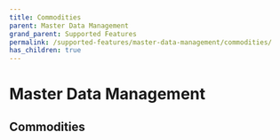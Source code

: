 ```yaml
---
title: Commodities 
parent: Master Data Management
grand_parent: Supported Features
permalink: /supported-features/master-data-management/commodities/
has_children: true
---
```


# Master Data Management

## Commodities


